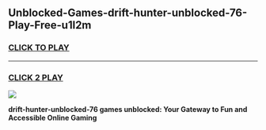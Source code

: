 
## Unblocked-Games-drift-hunter-unblocked-76-Play-Free-u1l2m
<h3>
<a href="https://premium76.site?title=drift-hunter-unblocked-76&ref=18A1">CLICK TO PLAY</a></h3>
<hr>

<h3>
<a href="https://premium76.site?title=drift-hunter-unblocked-76&ref=18A1">CLICK 2 PLAY</a>
  
</h3>

<a href="https://premium76.site?title=drift-hunter-unblocked-76&ref=18A1"><img src="https://clearcache.store/games.png"></a>


**drift-hunter-unblocked-76 games unblocked: Your Gateway to Fun and Accessible Online Gaming**
